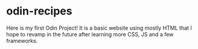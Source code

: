 # odin-recipes
Here is my first Odin Project! It is a basic website using mostly HTML that I hope to revamp in the future after learning more CSS, JS and a few frameworks. 